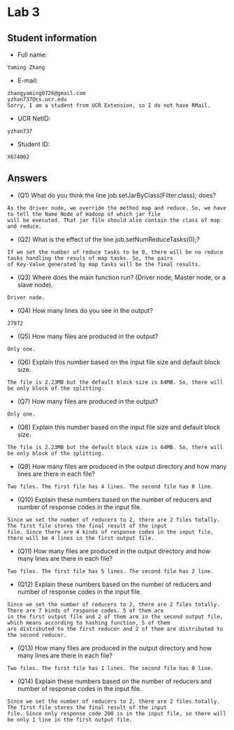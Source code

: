 # Lab 3

## Student information

* Full name:
```
Yaming Zhang
``` 
* E-mail:
```
zhangyaming0726@gmail.com
yzhan737@cs.ucr.edu
Sorry, I am a student from UCR Extension, so I do not have RMail.
```
* UCR NetID:
```
yzhan737
```
* Student ID:
```
X674002
```

## Answers

* (Q1) What do you think the line job.setJarByClass(Filter.class); does?
```
As the driver node, we override the method map and reduce. So, we have to tell the Name Node of Hadoop of which jar file 
will be executed. That jar file should also contain the class of map and reduce.
```
* (Q2) What is the effect of the line job.setNumReduceTasks(0);?
```
If we set the number of reduce tasks to be 0, there will be no reduce tasks handling the resuls of map tasks. So, the pairs
of Key-Value generated by map tasks will be the final results.
```
* (Q3) Where does the main function run? (Driver node, Master node, or a slave node).
```
Driver node.
```
* (Q4) How many lines do you see in the output?
```
27972
```
* (Q5) How many files are produced in the output?
```
Only one.
```
* (Q6) Explain this number based on the input file size and default block size.
```
The file is 2.23MB but the default block size is 64MB. So, there will be only block of the splitting. 
```
* (Q7) How many files are produced in the output?
```
Only one.
```
* (Q8) Explain this number based on the input file size and default block size.
```
The file is 2.23MB but the default block size is 64MB. So, there will be only block of the splitting.
```
* (Q9) How many files are produced in the output directory and how many lines are there in each file?
```
Two files. The first file has 4 lines. The second file has 0 line. 
```
* (Q10) Explain these numbers based on the number of reducers and number of response codes in the input file.
```
Since we set the number of reducers to 2, there are 2 files totally. The first file stores the final result of the input 
file. Since there are 4 kinds of response codes in the input file, there will be 4 lines in the first output file.
```
* (Q11) How many files are produced in the output directory and how many lines are there in each file?
```
Two files. The first file has 5 lines. The second file has 2 line.
```
* (Q12) Explain these numbers based on the number of reducers and number of response codes in the input file.
```
Since we set the number of reducers to 2, there are 2 files totally. There are 7 kinds of response codes. 5 of them are 
in the first output file and 2 of them are in the second output file, which means according to hashing function, 5 of them
are distributed to the first reducer and 2 of them are distributed to the second reducer.
```
* (Q13) How many files are produced in the output directory and how many lines are there in each file?
```
Two files. The first file has 1 lines. The second file has 0 line.
```
* (Q14) Explain these numbers based on the number of reducers and number of response codes in the input file.
```
Since we set the number of reducers to 2, there are 2 files totally. The first file stores the final result of the input 
file. Since only response code 200 is in the input file, so there will be only 1 line in the first output file.
```